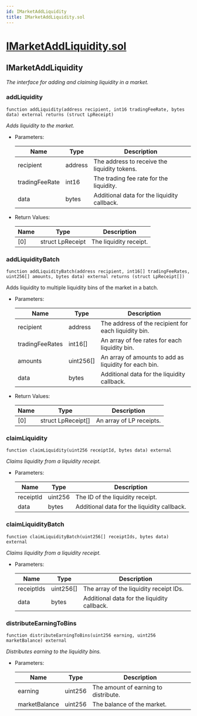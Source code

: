 ```yaml
---
id: IMarketAddLiquidity
title: IMarketAddLiquidity.sol
---
```

# [IMarketAddLiquidity.sol](https://github.com/chromatic-protocol/contracts/tree/main/contracts/core/interfaces/market/IMarketAddLiquidity.sol)

## IMarketAddLiquidity

_The interface for adding and claiming liquidity in a market._

### addLiquidity

```solidity
function addLiquidity(address recipient, int16 tradingFeeRate, bytes data) external returns (struct LpReceipt)
```

_Adds liquidity to the market._

- Parameters:

  | Name | Type | Description |
  | ---- | ---- | ----------- |
  | recipient | address | The address to receive the liquidity tokens. |
  | tradingFeeRate | int16 | The trading fee rate for the liquidity. |
  | data | bytes | Additional data for the liquidity callback. |

- Return Values:

  | Name | Type | Description |
  | ---- | ---- | ----------- |
  | [0] | struct LpReceipt | The liquidity receipt. |

### addLiquidityBatch

```solidity
function addLiquidityBatch(address recipient, int16[] tradingFeeRates, uint256[] amounts, bytes data) external returns (struct LpReceipt[])
```

Adds liquidity to multiple liquidity bins of the market in a batch.

- Parameters:

  | Name | Type | Description |
  | ---- | ---- | ----------- |
  | recipient | address | The address of the recipient for each liquidity bin. |
  | tradingFeeRates | int16[] | An array of fee rates for each liquidity bin. |
  | amounts | uint256[] | An array of amounts to add as liquidity for each bin. |
  | data | bytes | Additional data for the liquidity callback. |

- Return Values:

  | Name | Type | Description |
  | ---- | ---- | ----------- |
  | [0] | struct LpReceipt[] | An array of LP receipts. |

### claimLiquidity

```solidity
function claimLiquidity(uint256 receiptId, bytes data) external
```

_Claims liquidity from a liquidity receipt._

- Parameters:

  | Name | Type | Description |
  | ---- | ---- | ----------- |
  | receiptId | uint256 | The ID of the liquidity receipt. |
  | data | bytes | Additional data for the liquidity callback. |

### claimLiquidityBatch

```solidity
function claimLiquidityBatch(uint256[] receiptIds, bytes data) external
```

_Claims liquidity from a liquidity receipt._

- Parameters:

  | Name | Type | Description |
  | ---- | ---- | ----------- |
  | receiptIds | uint256[] | The array of the liquidity receipt IDs. |
  | data | bytes | Additional data for the liquidity callback. |

### distributeEarningToBins

```solidity
function distributeEarningToBins(uint256 earning, uint256 marketBalance) external
```

_Distributes earning to the liquidity bins._

- Parameters:

  | Name | Type | Description |
  | ---- | ---- | ----------- |
  | earning | uint256 | The amount of earning to distribute. |
  | marketBalance | uint256 | The balance of the market. |

